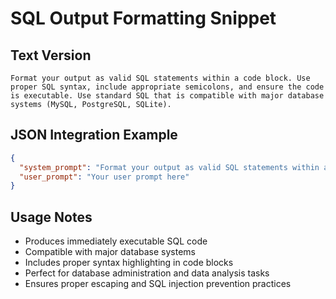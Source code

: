 # SQL Output Formatting Snippet

## Text Version
```
Format your output as valid SQL statements within a code block. Use proper SQL syntax, include appropriate semicolons, and ensure the code is executable. Use standard SQL that is compatible with major database systems (MySQL, PostgreSQL, SQLite).
```

## JSON Integration Example
```json
{
  "system_prompt": "Format your output as valid SQL statements within a code block. Use proper SQL syntax, include appropriate semicolons, and ensure the code is executable. Use standard SQL that is compatible with major database systems (MySQL, PostgreSQL, SQLite). [Additional system instructions continue here...]",
  "user_prompt": "Your user prompt here"
}
```

## Usage Notes
- Produces immediately executable SQL code
- Compatible with major database systems
- Includes proper syntax highlighting in code blocks
- Perfect for database administration and data analysis tasks
- Ensures proper escaping and SQL injection prevention practices
